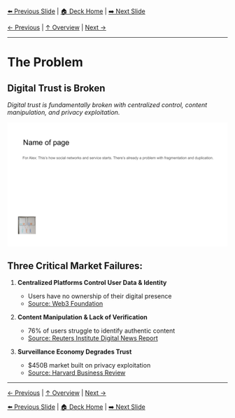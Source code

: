 <!-- Navigation Header -->
[⬅️ Previous Slide](slide01.md) | [🏠 Deck Home](../README.md) | [➡️ Next Slide](slide03.md)

[← Previous](slide01.md) | [↑ Overview](../README.md) | [Next →](slide03.md)

---

# The Problem

## Digital Trust is Broken

*Digital trust is fundamentally broken with centralized control, content manipulation, and privacy exploitation.*

![The Problem](../images/slide2.png)


## Three Critical Market Failures:

1. **Centralized Platforms Control User Data & Identity**
   - Users have no ownership of their digital presence
   - [Source: Web3 Foundation](https://web3.foundation/about/)

2. **Content Manipulation & Lack of Verification**
   - 76% of users struggle to identify authentic content
   - [Source: Reuters Institute Digital News Report](https://reutersinstitute.politics.ox.ac.uk/digital-news-report/2022)

3. **Surveillance Economy Degrades Trust**
   - $450B market built on privacy exploitation
   - [Source: Harvard Business Review](https://hbr.org/2022/10/the-hidden-cost-of-digital-surveillance)



---

[← Previous](slide01.md) | [↑ Overview](../README.md) | [Next →](slide03.md)



<!-- Navigation Footer -->
[⬅️ Previous Slide](slide01.md) | [🏠 Deck Home](../README.md) | [➡️ Next Slide](slide03.md)